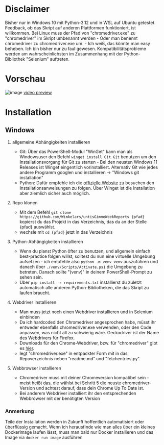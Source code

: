# Disclaimer
Bisher nur in Windows 10 mit Python-3.12 und in WSL auf Ubuntu getestet.
Feedback, ob das Skript auf anderen Plattformen funktioniert, ist willkommen.
Bei Linux muss der Pfad von "chromedriver.exe" zu "chromedriver" im Skript umbenannt werden - Oder man benennt chromedriver zu chromedriver.exe um. - Ich weiß, das könnte man easy beheben. Ich bin bisher nur zu faul gewesen.
Kompatibilitätsprobleme werden am wahrscheinlichsten im Zusammenhang mit der Python-Bibliothek "Selenium" auftreten.

# Vorschau
![image](https://pixeldrain.com/api/file/iTvN5jDS)
[video preview](https://pixeldrain.com/api/file/i3CatESg) 


# Installation
## Windows
1. allgemeine Abhängigkeiten installieren 
    - Git: Über das PowerShell-Modul "WinGet" kann man als Windowsuser den Befehl ```winget install Git.Git``` benutzen um den Installationsvorgang für Git zu starten - Bei den neusten Windows 11 Releases ist Winget eingentlich vorinstalliert. Alternativ Git wie jedes andere Programm googlen und installieren -> "Windows git installation"
    - Python: Dafür empfehle ich die [offizielle Website](https://www.python.org/downloads/) zu besuchen den Installationsanweisungen zu folgen. Über Winget ist die Installation aber ziemlich sicher auch möglich.

3. Repo klonen
    - Mit dem Befehl ```git clone https://github.com/Winkelars/untisGimmeWeekReports {pfad}``` kopierst du das Projekt in das Verzeichnis, das du an der Stelle {pfad} auswählst.
    - wechsle mit ```cd {pfad}``` jetzt in das Verzeichnis

4. Python-Abhängigkeiten installieren
    - Wenn du planst Python öfter zu benutzen, und allgemein einfach best-practice folgen willst, solltest du nun eine virtuelle Umgebung aufsetzen - ich empfehle also ```python -m venv venv``` auszuführen und danach über ```./venv/Scripts/Activate.ps1``` die Umgebung zu betreten. Danach sollte "(venv)" in deinem PowerShell-Prompt zu sehen sein.
    - Über ```pip install -r requirements.txt``` installierst du zuletzt automatisch alle anderen Python-Bibliotheken, die das Skript zu laufen braucht.

5. Webdriver installieren
    - Man muss jetzt noch einen Webdriver installieren und in Selenium einbinden
    - Da ich hardcoded den Chromedriver angesprochen habe, müsst ihr entweder ebenfalls chromedriver.exe verwenden, oder den Code anpassen, was nicht all zu schwierig wäre. Geckodriver ist der Name des Webdrivers für Firefox.
    - Downloads für den Chrome-Webdriver, bzw. für "chromedriver" gibt es [hier](https://googlechromelabs.github.io/chrome-for-testing/).
    - legt "chromedriver.exe" in entpackter Form mit in das Repoverzeichnis neben "readme.md" und "fetchentries.py".

6. Webbrowser installieren
    - Chromedriver muss mit deiner Chromeversion kompatibel sein - meist heißt das, die wählst bei Schritt 5 die neuste chromedriver-Version und achtest darauf, dass dein Chrome Up To Date ist.
    - Bei anderem Webdriver installiert ihr den entsprechenden Webbrowser mit der benötigten Version

### Anmerkung
Teile der Installation werden in Zukunft hoffentlich automatisiert oder überflüssig gemacht. Wenn ich herausfinde wie man alles über ein kleines Dockerimage laufen lässt, muss man bald nur Docker installieren und das Image via ```docker run image``` ausführen
